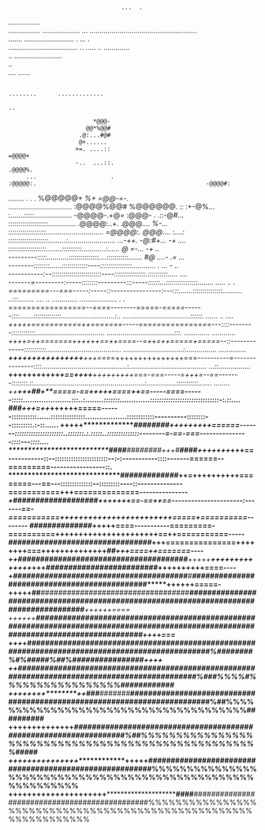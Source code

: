 
                                                                                                                                                                                         
                                    ...  .                                                                                                                                               
   ................                                                                                                                                                                      
................        ...................  ...       ......................................................                                                                            
                       .......                        .........................           .                                ...     .                                                     
                                                                                                             ...................................                        ..          .....
                                                                                                                        ..                                   .............               
                     ..                                                                                                                                      ........................    
                                                                                                                                                                      ..                 
                                                                                                                                                                                    .... 
                                                                                                                                                                              ......     
                                                                                                                                                                                         
                                                                                                                                                              ........      .............
                                                                                                                                                                            ..           
                                                                                                                                                                                         
                            *@@@-                                                                                                                                                        
                          @@*%@@#                                                                                                                                                        
                        .@:...#@#                                                                                                                                                        
                        @+......                                                                                                                                                         
                       +=. ....::                                          =@@@@+                                                                                                        
                       -..  ...::.                                       .@@@@%.                                                                                                         
         ...                     .                                      :@@@@@:.                                                -@@@@#:                                                  
........  .       .    .                                                %@@@@@+                   *%+                         =@@*-=-.                                                   
................................                                       :@@@@%@@#                %@@@@@@.              ::  :+-@%...                                                       
:.......:::::...................                                       -@@@@-.+@=             :@@@- .                   .::-@#...                                                        
::::::::::::::::::::..............                                     .@@@@:..+.            .@@@....                      *%-...                                                        
:::::::::::::::::::.............................                       =@@@@:.               @@@*....                     :*....:                                                        
::::::::::::::::::::.........:........................                ...-++.               -@:#+...                      -+ ....                                                        
:::::::::::::::::::........::::::::::............:......                                    *@ =-...                      -+  ..                                                         
---------:::::...........:::::::::::::::....:::::::::::.......                              #@ ....-                      .= ...                                                         
--------::::::::......:::::::::::::----::::::::::::::::............  .      ...                                            - ..                                                          
-----------:--:::::::::::::::::::::::::----::::::::::::::::.::::::::::.....          ....                                                                                                
-------=---------:-----::::::::---------:::-----::::::...::::::::::::::::........    .....                    ..                                  .                                      
=========---===-----:-----::----------------:---:::.......:::::::::::::::.......... ..:::........  ....           ..     ............. ...................      .   .                    
=================--====--------=====-=====------::::.......::::::::::::::...........................:..      ..................................::::::.  ......     .. ....               
+++++===========++=======-----================---::::--------::::::::::::...................................  ..................................:::. ............. ............          
++++=++=======++++++==++====--=++=++=====+=====--::-------------:::::::::::...................................... ..............................:................    ..............      
**++++++++++++++++***++*+====+++++++++++++++===----------=---------------::::...........................................:....................................... ...::................   
******+++++++++++*********+==++++****+++++++++===-===-----=+++=--==-------::::::::.::........................................................:...............:::::::::::....... ........ 
++****+*************++***##****************+**=====-==+++++====++==-----====------:::::.....................:::..:........:::::::.............::::::::::::::::::::::::::::::-:.::....    
*************************###*******++***************+=++**********++++++=====------:::::::::::......:::::::::::::::..................::::::::::::----------::::::::--:::::::::.:-::......
**+++++********************#*****###**********####***++*********+++*++++======-------:::::::::::::::::::::..:::::::.:.:::::..::::::::::::::--------=-==-===---------------::::---::::....
*****************************#***###*******##*######*+*++*#**####****++++++*+*+++==-----------::--:::::::::::::::::::::::--:-:-----------::::-------======--=========-----------------::.
***********************************####******#######*************##*++=++++++++++========---==---::::::::::::::--:::::::::----::--------------===========+++==============---------------
***+*********************************#############****************######*****+++++++==-==++==----------------------:-------==-===========++++++++++++++++++++++++=====+==========--------
******************************###****#######***********************###****#******+++****++====-----------=========-==========++++++++++++++++******************++++++==++===========-----
***************************#####*********###**********####################*****####***+++===============++++++++===++++++++++++++***********************#*#**********+++====++=======----
++******************************#*###*####********##############################****+++++***+++++++++++******+++*++****+***************#######*##################******++++++++++====----
**********+************************###**####***################################**#****************************************#*############################################*****++++++=====-
+++++**********************************##****##################################****########################*###############################################################****++++++====
++++++*******************************#**########################################**#############################################################################################***++++===
***+**+*+*+**********************************################################################################################################%########%#%#####%##%################***++++
++*******************************************###########***####################################################################################%###%%%%#%%%%%%%%%%%%%%%%%############****
++++++++********++*************************###****###*####***#########################################################################%##%%%%%%%%%%%%%%%%%%%%%%%%%%%%%%%%%%%%%%##########
+++++++++++****+++***********************#***********##############**#*****##################################################%##%%%%%%%%%%%%%%%%%%%%%%%%%%%%%%%%%%%%%%%%%%%%%%%%%%%%#####
+++++++++++++++*****************+++++**********************####**********####################################################%%%%%%%%%%%%%%%%%%%%%%%%%%%%%%%%%%%%%%%%%%%%%%%%%%%%%%%%%%%%
+++++++++++++++++++++****************************************####**********##############################################%%%%%%%%%%%%%%%%%%%%%%%%%%%%%%%%%%%%%%%%%%%%%%%%%%%%%%%%%%%%%%%%
